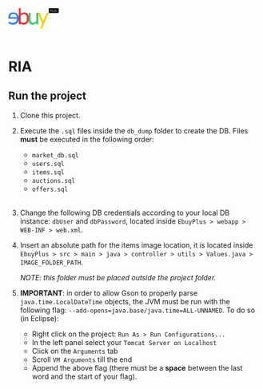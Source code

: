 <img src="https://github.com/mattiacalabresi/tiw/blob/master/logos/ebuy_plus.svg" width="20%"/>
<br><br>

# RIA
## Run the project
1. Clone this project.

2. Execute the ```.sql``` files inside the ```db_dump``` folder to create the DB. Files **must** be executed in the following order:
    * ```market_db.sql```
    * ```users.sql```
    * ```items.sql```
    * ```auctions.sql```
    * ```offers.sql```<br><br>

3. Change the following DB credentials according to your local DB instance: ```dbUser``` and ```dbPassword```, located inside ```EbuyPlus > webapp > WEB-INF > web.xml```.

4. Insert an absolute path for the items image location, it is located inside ```EbuyPlus > src > main > java > controller > utils > Values.java > IMAGE_FOLDER_PATH```.

    *NOTE: this folder must be placed outside the project folder.*

5. **IMPORTANT**: in order to allow Gson to properly parse ```java.time.LocalDateTime``` objects, the JVM must be run with the following flag: ```--add-opens=java.base/java.time=ALL-UNNAMED```.
To do so (in Eclipse):
    - Right click on the project: ```Run As > Run Configurations...```
    - In the left panel select your ```Tomcat Server on Localhost```
    - Click on the ```Arguments``` tab
    - Scroll ```VM Arguments``` till the end
    - Append the above flag (there must be a **space** between the last word and the start of your flag).
